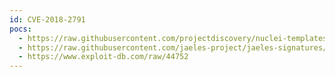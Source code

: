 ```yaml
---
id: CVE-2018-2791
pocs:
  - https://raw.githubusercontent.com/projectdiscovery/nuclei-templates/master/cves/CVE-2018-2791.yaml
  - https://raw.githubusercontent.com/jaeles-project/jaeles-signatures/master/cves/oracle-webcenter-xss-cve-2018-2791.yaml
  - https://www.exploit-db.com/raw/44752
---
```

